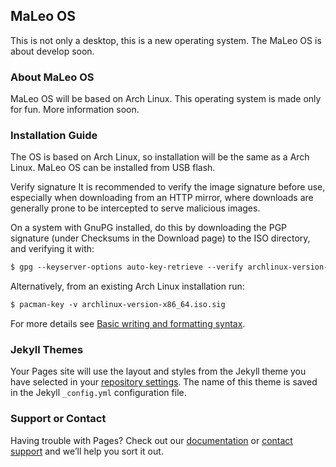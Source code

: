 ## MaLeo OS

This is not only a desktop, this is a new operating system.
The MaLeo OS is about develop soon.

### About MaLeo OS

MaLeo OS will be based on Arch Linux. This operating system is made only for fun.
More information soon.


### Installation Guide

The OS is based on Arch Linux, so installation will be the same as a Arch Linux.
MaLeo OS can be installed from USB flash.

Verify signature
It is recommended to verify the image signature before use, especially when downloading from an HTTP mirror, where downloads are generally prone to be intercepted to serve malicious images.

On a system with GnuPG installed, do this by downloading the PGP signature (under Checksums in the Download page) to the ISO directory, and verifying it with:

```markdown
$ gpg --keyserver-options auto-key-retrieve --verify archlinux-version-x86_64.iso.sig
```

Alternatively, from an existing Arch Linux installation run:

```markdown
$ pacman-key -v archlinux-version-x86_64.iso.sig
```

For more details see [Basic writing and formatting syntax](https://docs.github.com/en/github/writing-on-github/getting-started-with-writing-and-formatting-on-github/basic-writing-and-formatting-syntax).

### Jekyll Themes

Your Pages site will use the layout and styles from the Jekyll theme you have selected in your [repository settings](https://github.com/MaLeoOS/maleoos.github.io/settings/pages). The name of this theme is saved in the Jekyll `_config.yml` configuration file.

### Support or Contact

Having trouble with Pages? Check out our [documentation](https://docs.github.com/categories/github-pages-basics/) or [contact support](https://support.github.com/contact) and we’ll help you sort it out.
